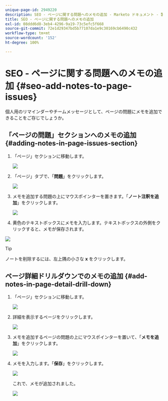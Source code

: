 ```yaml
---
unique-page-id: 2949220
description: SEO - ページに関する問題へのメモの追加 - Marketo ドキュメント - 製品ドキュメント
title: SEO - ページに関する問題へのメモの追加
exl-id: 08ddd6d8-3eb4-4296-9a19-73c5efc5f668
source-git-commit: 72e1d29347bd5b77107da1e9c30169cb6490c432
workflow-type: tm+mt
source-wordcount: '152'
ht-degree: 100%

---
```


# SEO - ページに関する問題へのメモの追加 {#seo-add-notes-to-page-issues}

個人用のリマインダーやチームメッセージとして、ページの問題にメモを追加できることをご存じでしょうか。

## 「ページの問題」セクションへのメモの追加 {#adding-notes-in-page-issues-section}

1. 「ページ」セクションに移動します。

   ![](assets/image2014-9-18-13-3a11-3a43.png)

1. 「ページ」タブで、「**問題**」をクリックします。

   ![](assets/image2014-9-18-13-3a12-3a0.png)

1. メモを追加する問題の上にマウスポインターを置きます。「**ノート注釈を追加**」をクリックします。

   ![](assets/image2014-9-18-13-3a12-3a6.png)

1. 黄色のテキストボックスにメモを入力します。テキストボックスの外側をクリックすると、メモが保存されます。

![](assets/image2014-9-18-13-3a12-3a32.png)

>[!TIP]
>
>ノートを削除するには、左上隅の小さな **x** をクリックします。

## ページ詳細ドリルダウンでのメモの追加 {#add-notes-in-page-detail-drill-down}

1. 「ページ」セクションに移動します。

   ![](assets/image2014-9-18-13-3a12-3a59.png)

1. 詳細を表示するページをクリックします。

   ![](assets/image2014-9-18-13-3a13-3a42.png)

1. メモを追加するページの問題の上にマウスポインターを置いて、「**メモを追加**」をクリックします。

   ![](assets/image2014-9-18-13-3a13-3a46.png)

1. メモを入力します。「**保存**」をクリックします。

   ![](assets/image2014-9-18-13-3a14-3a5.png)

   これで、メモが追加されました。

   ![](assets/image2014-9-18-13-3a14-3a20.png)
